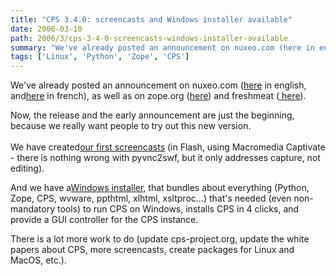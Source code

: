 ```yaml
---
title: "CPS 3.4.0: screencasts and Windows installer available"
date: 2006-03-10
path: 2006/3/cps-3-4-0-screencasts-windows-installer-available
summary: "We've already posted an announcement on nuxeo.com (here in english, andhere in french), as well as on zope.org (here) and freshmeat ( here)."
tags: ['Linux', 'Python', 'Zope', 'CPS']
---
```


We've already posted an announcement on nuxeo.com (<a href="http://www.nuxeo.com/en/news/nuxeo-releases-cps-3-4/">here</a> in
english, and<a href="http://www.nuxeo.com/news/nuxeo-lance-cps-3-4/">here</a> in french),
as well as on zope.org (<a href="http://www.zope.org/Members/nuxeo/news/cps-3.4.0-released">here</a>)
and freshmeat (<a href="http://freshmeat.net/projects/nuxeocps/?branch_id=33975&amp;release_id=221725">
here</a>).

Now, the release and the early announcement are just the beginning, because
we really want people to try out this new version.<br><br>
We have created<a href="http://www.nuxeo.com/screencasts/cps-3.4/">our
first screencasts</a> (in Flash, using Macromedia Captivate - there is
nothing wrong with pyvnc2swf, but it only addresses capture, not
editing).

And we have a<a href="http://www.cps-project.org/static/windows/CPS-3.4.0-2.exe">Windows
installer</a>, that bundles about everything (Python, Zope, CPS, wvware,
ppthtml, xlhtml, xsltproc...) that's needed (even non-mandatory tools) to
run CPS on Windows, installs CPS in 4 clicks, and provide a GUI controller
for the CPS instance.

There is a lot more work to do (update cps-project.org, update the white
papers about CPS, more screencasts, create packages for Linux and MacOS,
etc.).

